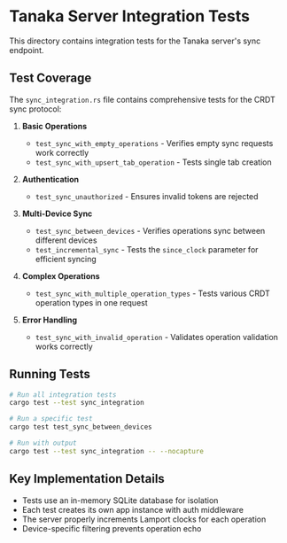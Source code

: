# Tanaka Server Integration Tests

This directory contains integration tests for the Tanaka server's sync endpoint.

## Test Coverage

The `sync_integration.rs` file contains comprehensive tests for the CRDT sync protocol:

1. **Basic Operations**
   - `test_sync_with_empty_operations` - Verifies empty sync requests work correctly
   - `test_sync_with_upsert_tab_operation` - Tests single tab creation

2. **Authentication**
   - `test_sync_unauthorized` - Ensures invalid tokens are rejected

3. **Multi-Device Sync**
   - `test_sync_between_devices` - Verifies operations sync between different devices
   - `test_incremental_sync` - Tests the `since_clock` parameter for efficient syncing

4. **Complex Operations**
   - `test_sync_with_multiple_operation_types` - Tests various CRDT operation types in one request

5. **Error Handling**
   - `test_sync_with_invalid_operation` - Validates operation validation works correctly

## Running Tests

```bash
# Run all integration tests
cargo test --test sync_integration

# Run a specific test
cargo test test_sync_between_devices

# Run with output
cargo test --test sync_integration -- --nocapture
```

## Key Implementation Details

- Tests use an in-memory SQLite database for isolation
- Each test creates its own app instance with auth middleware
- The server properly increments Lamport clocks for each operation
- Device-specific filtering prevents operation echo
